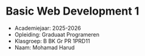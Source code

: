 # Basic Web Development 1

- Academiejaar: 2025-2026
- Opleiding: Graduaat Programeren
- Klasgroep: B BK Gr PR 1PRD11
- Naam: Mohamad Harud

